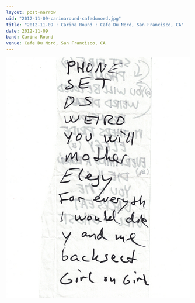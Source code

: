 ```yaml
---
layout: post-narrow
uid: "2012-11-09-carinaround-cafedunord.jpg"
title: "2012-11-09 : Carina Round : Cafe Du Nord, San Francisco, CA"
date: 2012-11-09
band: Carina Round
venue: Cafe Du Nord, San Francisco, CA
---
```


<div class="showcase">
  <img src="/img/2012/11/20121109-CarinaRound-CafeDuNord.jpg" alt="2012-11-09-carinaround-cafedunord.jpg">
</div>
